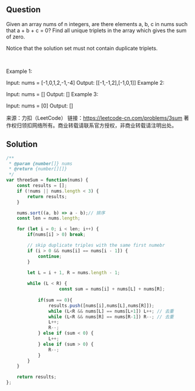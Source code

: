 ## Question
Given an array nums of n integers, are there elements a, b, c in nums such that a + b + c = 0? Find all unique triplets in the array which gives the sum of zero.

Notice that the solution set must not contain duplicate triplets.

 

Example 1:

Input: nums = [-1,0,1,2,-1,-4]
Output: [[-1,-1,2],[-1,0,1]]
Example 2:

Input: nums = []
Output: []
Example 3:

Input: nums = [0]
Output: []

来源：力扣（LeetCode）
链接：https://leetcode-cn.com/problems/3sum
著作权归领扣网络所有。商业转载请联系官方授权，非商业转载请注明出处。

## Solution
```javascript
/**
 * @param {number[]} nums
 * @return {number[][]}
 */
var threeSum = function(nums) {
    const results = [];
    if (!nums || nums.length < 3) {
        return results;
    }

    nums.sort((a, b) => a - b);// 排序
    const len = nums.length;

    for (let i = 0; i < len; i++) {
        if(nums[i] > 0) break;

        // skip duplicate triples with the same first numebr
        if (i > 0 && nums[i] == nums[i - 1]) {
            continue;
        }

        let L = i + 1, R = nums.length - 1;
            
        while (L < R) {
                    const sum = nums[i] + nums[L] + nums[R];
            
            if(sum == 0){
                results.push([nums[i],nums[L],nums[R]]);
                while (L<R && nums[L] == nums[L+1]) L++; // 去重
                while (L<R && nums[R] == nums[R-1]) R--; // 去重
                L++;
                R--;
            } else if (sum < 0) {
                L++;
            } else if (sum > 0) {
                R--;
            }
        }            
    }

    return results;
};
```